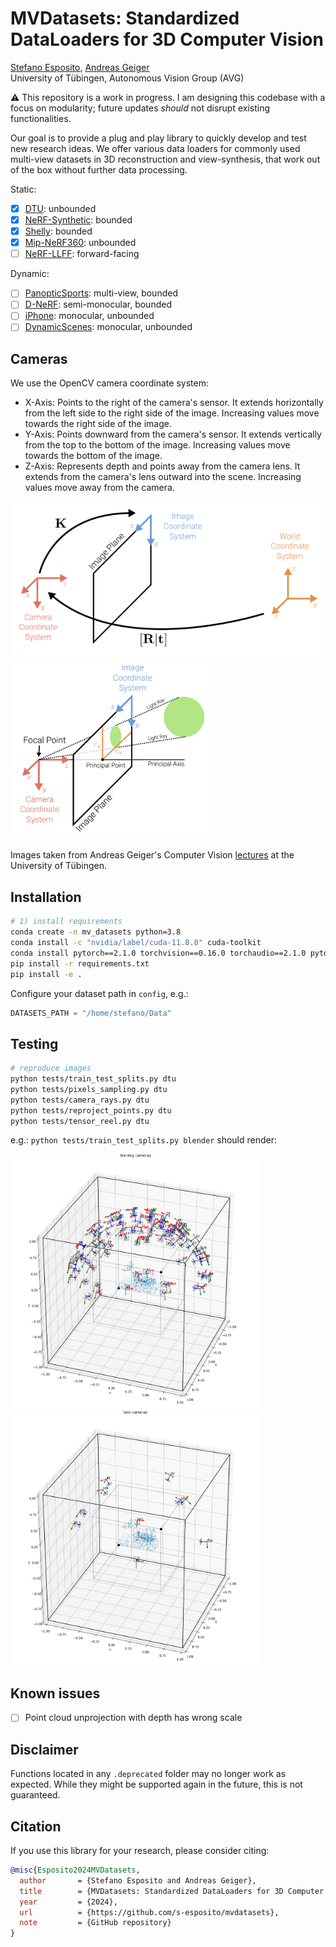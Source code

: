 # MVDatasets: Standardized DataLoaders for 3D Computer Vision

[Stefano Esposito](https://s-esposito.github.io/), [Andreas Geiger](https://www.cvlibs.net/)
<br>
University of Tübingen, Autonomous Vision Group (AVG)

⚠️ This repository is a work in progress. I am designing this codebase with a focus on modularity; future updates *should* not disrupt existing functionalities.

Our goal is to provide a plug and play library to quickly develop and test new research ideas. We offer various data loaders for commonly used multi-view datasets in 3D reconstruction and view-synthesis, that work out of the box without further data processing.

Static:
- [x] [DTU](#): unbounded
- [x] [NeRF-Synthetic](#): bounded
- [x] [Shelly](#): bounded
- [x] [Mip-NeRF360](#): unbounded
- [ ] [NeRF-LLFF](#): forward-facing

Dynamic:
- [ ] [PanopticSports](#): multi-view, bounded
- [ ] [D-NeRF](#): semi-monocular, bounded
- [ ] [iPhone](#): monocular, unbounded
- [ ] [DynamicScenes](#): monocular, unbounded

## Cameras

We use the OpenCV camera coordinate system:
- X-Axis: Points to the right of the camera's sensor. It extends horizontally from the left side to the right side of the image. Increasing values move towards the right side of the image.
- Y-Axis: Points downward from the camera's sensor. It extends vertically from the top to the bottom of the image. Increasing values move towards the bottom of the image.
- Z-Axis: Represents depth and points away from the camera lens. It extends from the camera's lens outward into the scene. Increasing values move away from the camera.

<p float="left">
  <img src="imgs/pose_and_intrinsics.png" width="500"/>
  <img src="imgs/projection_with_principal_point_offset.png" width="320"/>
</p>   

Images taken from Andreas Geiger's Computer Vision [lectures](https://uni-tuebingen.de/fakultaeten/mathematisch-naturwissenschaftliche-fakultaet/fachbereiche/informatik/lehrstuehle/autonomous-vision/lectures/computer-vision/) at the University of Tübingen.


## Installation

```bash
# 1) install requirements
conda create -n mv_datasets python=3.8
conda install -c "nvidia/label/cuda-11.8.0" cuda-toolkit
conda install pytorch==2.1.0 torchvision==0.16.0 torchaudio==2.1.0 pytorch-cuda=11.8 -c pytorch -c nvidia
pip install -r requirements.txt
pip install -e .
```

Configure your dataset path in `config`, e.g.:
```python
DATASETS_PATH = "/home/stefano/Data"
```

## Testing

```bash
# reproduce images
python tests/train_test_splits.py dtu
python tests/pixels_sampling.py dtu
python tests/camera_rays.py dtu
python tests/reproject_points.py dtu
python tests/tensor_reel.py dtu
```

e.g.: `python tests/train_test_splits.py blender` should render:

<p float="left">
  <img src="imgs/blender_training_cameras.png" width="400"/>
  <img src="imgs/blender_test_cameras.png" width="400"/>
</p>


## Known issues

- [ ] Point cloud unprojection with depth has wrong scale

## Disclaimer

Functions located in any `.deprecated` folder may no longer work as expected. While they might be supported again in the future, this is not guaranteed.

## Citation

If you use this library for your research, please consider citing:

```bibtex
@misc{Esposito2024MVDatasets,
  author       = {Stefano Esposito and Andreas Geiger},
  title        = {MVDatasets: Standardized DataLoaders for 3D Computer Vision},
  year         = {2024},
  url          = {https://github.com/s-esposito/mvdatasets},
  note         = {GitHub repository}
}
```